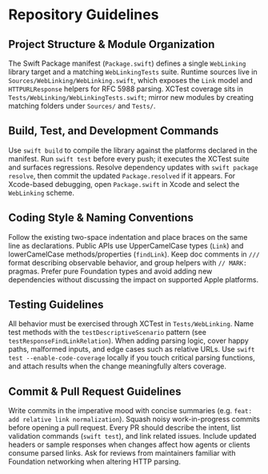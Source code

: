 # Repository Guidelines

## Project Structure & Module Organization
The Swift Package manifest (`Package.swift`) defines a single `WebLinking` library target and a matching `WebLinkingTests` suite. Runtime sources live in `Sources/WebLinking/WebLinking.swift`, which exposes the `Link` model and `HTTPURLResponse` helpers for RFC 5988 parsing. XCTest coverage sits in `Tests/WebLinking/WebLinkingTests.swift`; mirror new modules by creating matching folders under `Sources/` and `Tests/`.

## Build, Test, and Development Commands
Use `swift build` to compile the library against the platforms declared in the manifest. Run `swift test` before every push; it executes the XCTest suite and surfaces regressions. Resolve dependency updates with `swift package resolve`, then commit the updated `Package.resolved` if it appears. For Xcode-based debugging, open `Package.swift` in Xcode and select the `WebLinking` scheme.

## Coding Style & Naming Conventions
Follow the existing two-space indentation and place braces on the same line as declarations. Public APIs use UpperCamelCase types (`Link`) and lowerCamelCase methods/properties (`findLink`). Keep doc comments in `///` format describing observable behavior, and group helpers with `// MARK:` pragmas. Prefer pure Foundation types and avoid adding new dependencies without discussing the impact on supported Apple platforms.

## Testing Guidelines
All behavior must be exercised through XCTest in `Tests/WebLinking`. Name test methods with the `testDescriptiveScenario` pattern (see `testResponseFindLinkRelation`). When adding parsing logic, cover happy paths, malformed inputs, and edge cases such as relative URLs. Use `swift test --enable-code-coverage` locally if you touch critical parsing functions, and attach results when the change meaningfully alters coverage.

## Commit & Pull Request Guidelines
Write commits in the imperative mood with concise summaries (e.g. `feat: add relative link normalization`). Squash noisy work-in-progress commits before opening a pull request. Every PR should describe the intent, list validation commands (`swift test`), and link related issues. Include updated headers or sample responses when changes affect how agents or clients consume parsed links. Ask for reviews from maintainers familiar with Foundation networking when altering HTTP parsing.
